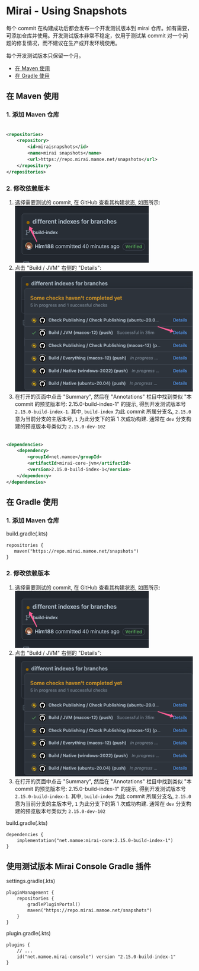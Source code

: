 # Mirai - Using Snapshots

每个 commit 在构建成功后都会发布一个开发测试版本到 mirai 仓库。如有需要，可添加仓库并使用。开发测试版本非常不稳定，仅用于测试某 commit 对一个问题的修复情况，而不建议在生产或开发环境使用。

每个开发测试版本只保留一个月。

- [在 Maven 使用](#在-maven-使用)
- [在 Gradle 使用](#在-gradle-使用)

## 在 Maven 使用

### 1. 添加 Maven 仓库

```xml

<repositories>
    <repository>
        <id>miraisnapshots</id>
        <name>mirai snapshots</name>
        <url>https://repo.mirai.mamoe.net/snapshots</url>
    </repository>
</repositories>
```

### 2. 修改依赖版本

1. 选择需要测试的 commit, 在 GitHub 查看其构建状态, 如图所示:  
   ![](images/snapshots-find-actions.png)
2. 点击 "Build / JVM" 右侧的 "Details":  
   ![](images/snapshots-build-jvm.png)
3. 在打开的页面中点击 "Summary", 然后在 "Annotations" 栏目中找到类似 "本 commit 的预览版本号: 2.15.0-build-index-1" 的提示, 得到开发测试版本号 `2.15.0-build-index-1`. 其中, `build-index` 为此 commit 所属分支名, `2.15.0` 意为当前分支的主版本号, `1` 为此分支下的第 1 次成功构建.
   通常在 `dev` 分支构建的预览版本号类似为 `2.15.0-dev-102`

```xml

<dependencies>
    <dependency>
        <groupId>net.mamoe</groupId>
        <artifactId>mirai-core-jvm</artifactId>
        <version>2.15.0-build-index-1</version>
    </dependency>
</dependencies>
```

## 在 Gradle 使用

### 1. 添加 Maven 仓库

build.gradle(.kts)

```
repositories {
   maven("https://repo.mirai.mamoe.net/snapshots") 
}
```

### 2. 修改依赖版本

1. 选择需要测试的 commit, 在 GitHub 查看其构建状态, 如图所示:  
   ![](images/snapshots-find-actions.png)
2. 点击 "Build / JVM" 右侧的 "Details":  
   ![](images/snapshots-build-jvm.png)
3. 在打开的页面中点击 "Summary", 然后在 "Annotations" 栏目中找到类似 "本 commit 的预览版本号: 2.15.0-build-index-1" 的提示, 得到开发测试版本号 `2.15.0-build-index-1`. 其中, `build-index` 为此 commit 所属分支名, `2.15.0` 意为当前分支的主版本号, `1` 为此分支下的第 1 次成功构建.
   通常在 `dev` 分支构建的预览版本号类似为 `2.15.0-dev-102`

build.gradle(.kts)

```
dependencies {
    implementation("net.mamoe:mirai-core:2.15.0-build-index-1")
}
```

## 使用测试版本 Mirai Console Gradle 插件

settings.gradle(.kts)

```
pluginManagement {
    repositories {
        gradlePluginPortal()
        maven("https://repo.mirai.mamoe.net/snapshots")
    }
}
```

plugin.gradle(.kts)

```
plugins {
    // ...
    id("net.mamoe.mirai-console") version "2.15.0-build-index-1"
}
```